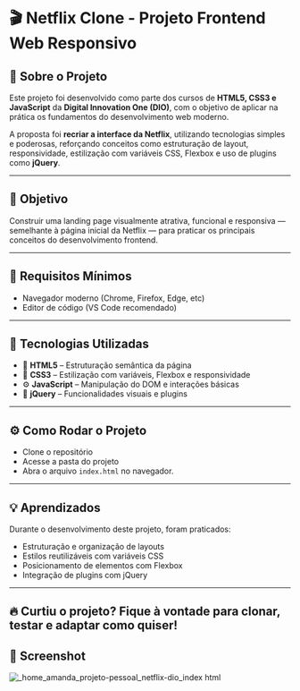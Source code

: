 # 🎬 Netflix Clone - Projeto Frontend Web Responsivo

## 📌 Sobre o Projeto

Este projeto foi desenvolvido como parte dos cursos de **HTML5, CSS3 e JavaScript** da **Digital Innovation One (DIO)**, com o objetivo de aplicar na prática os fundamentos do desenvolvimento web moderno.

A proposta foi **recriar a interface da Netflix**, utilizando tecnologias simples e poderosas, reforçando conceitos como estruturação de layout, responsividade, estilização com variáveis CSS, Flexbox e uso de plugins como **jQuery**.

---

## 🎯 Objetivo

Construir uma landing page visualmente atrativa, funcional e responsiva — semelhante à página inicial da Netflix — para praticar os principais conceitos do desenvolvimento frontend.

---

## 🌱 Requisitos Mínimos

- Navegador moderno (Chrome, Firefox, Edge, etc)
- Editor de código (VS Code recomendado)

---

## 🚀 Tecnologias Utilizadas

- 🔸 **HTML5** – Estruturação semântica da página
- 🎨 **CSS3** – Estilização com variáveis, Flexbox e responsividade
- ⚙️ **JavaScript** – Manipulação do DOM e interações básicas
- 🧩 **jQuery** – Funcionalidades visuais e plugins

---

## ⚙️ Como Rodar o Projeto

- Clone o repositório
- Acesse a pasta do projeto
- Abra o arquivo `index.html` no navegador.

---

## 💡 Aprendizados

Durante o desenvolvimento deste projeto, foram praticados:

- Estruturação e organização de layouts
- Estilos reutilizáveis com variáveis CSS
- Posicionamento de elementos com Flexbox
- Integração de plugins com jQuery

---

🔥 Curtiu o projeto? Fique à vontade para clonar, testar e adaptar como quiser!
---

## 📸 Screenshot

![_home_amanda_projeto-pessoal_netflix-dio_index html](https://github.com/user-attachments/assets/2ee17896-8203-472f-84a0-96b9120d13ce)

